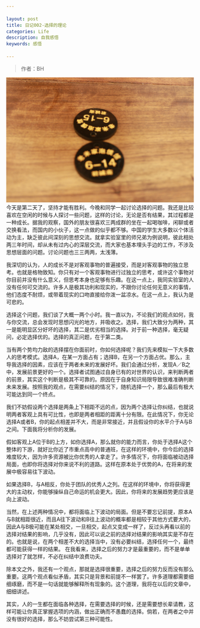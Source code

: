 ```yaml
---

layout: post
title: 日记002-选择的理论
categories: Life
description: 自我感悟
keywords: 感悟

---
```

> 作者：BH

![](/images/blog/daily-001.jpg)
今天是第二天了，坚持才能有胜利。今晚和同学一起讨论选择的问题。我还是比较喜欢在空闲的时候与人探讨一些问题，这样的讨论，无论是否有结果，其过程都是一种成长。据我的观察，国外的朋友很喜欢三两成群的坐在一起喝咖啡，闲聊或者交换看法，而国内的小伙子，这一点做的似乎都不够。中国的学生大多数以个体活动为主，缺乏彼此间深刻的思想交流。就拿实验室里的师兄弟为例说明，彼此相处两三年时间，却从未有过内心的深层交流，而大家也基本埋头手边的工作，不涉及思想层面的问题。讨论问题也三三两两，太浅薄。

我深切的认为，人的成长不是对客观事物的普遍接受，而是对客观事物的独立思考。也就是格物致知。你只有对一个客观事物进行过独立的思考，或许这个事物对你目前并没有什么意义，但思考本身也足够有乐趣。在这一点上，我同实验室的人没有任何可交流的。许多人是极其功利和现实的，不跟你讨论任何无意义的事情，他们态度不耐烦，或带着现实的口吻直接给你泼一盆凉水。在这一点上，我认为是可悲的。

选择这个问题，我们谈了大概一两个小时。我一直以为，不论我们的观点如何，我与你交流，总会发现时思想闪光的地方，并吸收之。选择，我们大致分为两种，其一是能明显区分好坏的选择，其二是优劣相当的选择。对于前一种选择，毫无疑问，必定选择优的。选择的真正问题，在于第二类。

当有两个势均力敌的选择摆在你面前时，你如何选择呢？我们先来模拟一下大多数人的思考模式。选择A，在某一方面占有；选择B，在另一个方面占优。那么，主导我选择的因素，应该在于两者未来的发展好坏。我们会通过分析，发现A／B之中，发展前景更好的一个。选择者试图通过自身已有的对世界的认识，来判断两者的前景，其实这个判断是极其不可靠的。原因在于自身知识局限导致很难准确判断未来发展。按照我的观点，在需要纠结的情况下，随机选择一个，那么最后有极大可能达到同一个终点。

我们不妨假设两个选择是两条上下相距不远的点，因为两个选择让你纠结，也就说明两者客观上具有可比性，也即是两者相距的距离十分有限。在此情况下，你无论选择A或者B，你的起点相差并不大，而是非常接近，并且假设你的水平介于A与B之间。下面我将分析你的发展。

假如客观上A位于B的上方，如你选择A，那么就你的能力而言，你处于选择A这个整体的下游，就好比你近了市重点高中的普通班，在这样的环境中，你今后的选择难度较大，因为许多资源被比你优秀的人拿走了。许多情况下，你将面临被动选择局面，也即你将选择对你来说不利的道路。这样在原本处于优势的A，在将来的发展中极容易往下波动。

如果选择B，与A相反，你处于团队的优秀人之列。在这样的环境中，你将获得更大的主动权，你能够操纵自己命运的机会更大。因此，你将来的发展趋势更应该是向上波动。

当然，在上述两种情况中，都将面临上下波动的局面。但是不要忘记前提，原本A与B就相距很近，而且A往下波动和B往上波动的概率都是相较于其他方式要大的，因此A与B极可能在某处相交，一旦相交，起点又变成一样了，反过头再看以前的选择对结果的影响，几乎没有，因此可以说之前的选择对结果的影响其实是不存在的。也就是说，在两个相差不大的选择当中，没有必要纠结，选择任何一个，最终都可能获得一样的结果。
在我看来，选择之后的努力才是最重要的，而不是单单选择对了就怎样，不必在纠结中浪费功夫。

除本文之外，我还有一个观点，那就是选择很重要，选择之后的努力反而没有那么重要。这两个观点看似矛盾，其实只是背景和前提不一样罢了。许多道理都需要细细琢磨，而不是一句话就能够解释所有现象的。这个道理，我将在以后的文章中，细细讲述。

其实，人的一生都在面临各种选择，在需要选择的时候，还是需要想长辈请教，这样可能让你真正掌握选项的内涵，做出正确而不愚蠢的选择。倘若，在两者之中并没有很好的选择，那么不妨尝试第三种可能性。